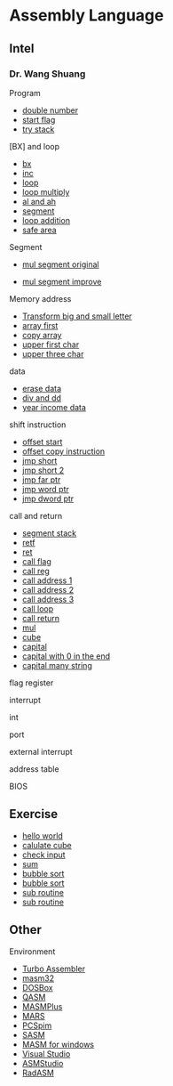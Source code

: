 # Assembly Language

## Intel

### Dr. Wang Shuang

Program

* [double number](./src/wang/01-double-numb.asm)
* [start flag](./src/wang/02-start-flag.asm)
* [try stack](./src/wang/03-try-stack.asm)

[BX] and loop

* [bx](./src/wang/04-bx.asm)
* [inc](./src/wang/05-inc.asm)
* [loop](./src/wang/06-loop.asm)
* [loop multiply](./src/wang/07-loop-mul.asm)
* [al and ah](./src/wang/08-al-ah.asm)
* [segment](./src/wang/09-seg.asm)
* [loop addition](./src/wang/10-loop-add.asm)
* [safe area](./src/wang/11-safe-area.asm)

Segment

* [mul segment original](./src/wang/12-mul-seg-original.asm)

* [mul segment improve](./src/wang/13-mul-seg-improve.asm)

Memory address

* [Transform big and small letter](./src/wang/14-big-small-letter.asm)
* [array first](./src/wang/15-array-try.asm)
* [copy array](./src/wang/16-copy-array.asm)
* [upper first char](./src/wang/17-upper-first-char.asm)
* [upper three char](./src/wang/18-upper-three-first-char.asm)

data

* [erase data](./src/wang/18-upper-three-first-char.asm)
* [div and dd](./src/wang/20-div-dd.asm)
* [year income data](./src/wang/21-year-income.asm)

shift instruction

* [offset start](./src/wang/22-offset-start.asm)
* [offset copy instruction](./src/wang/23-offset-cp-instruct.asm)
* [jmp short](./src/wang/24-jmp-short.asm)
* [jmp short 2](./src/25-jmp-short-2.asm)
* [jmp far ptr](./src/wang/26-jmp-far-ptr.asm)
* [jmp word ptr](./src/wang/27-jmp-word-ptr.asm)
* [jmp dword ptr](./src/wang/28-jmp-dword-ptr.asm)

call and return

* [segment stack](./src/wang/29-seg-stack.asm)
* [retf](./src/wang/30-retf.asm)
* [ret](./src/wang/31-ret.asm)
* [call flag](./src/wang/32-call-flag.asm)
* [call reg](./src/wang/33-call-reg.asm)
* [call address 1](./src/wang/34-call-address.asm)
* [call address 2](./src/wang/35-call-address-2.asm)
* [call address 3](./src/wang/36-call-address-3.asm)
* [call loop](./src/wang/37-call-loop.asm)
* [call return](./src/wang/38-call-ret.asm)
* [mul](./src/wang/39-mul-begin.asm)
* [cube](./src/wang/40-cube.asm)
* [capital](./src/wang/41-capital.asm)
* [capital with 0 in the end](./src/wang/42-capital-with-0-end.asm)
* [capital many string](./src/wang/43-capital-many-string.asm)

flag register

interrupt

int

port

external interrupt

address table

BIOS







## Exercise

* [hello world](./src/01print-hello.asm)
* [calulate cube](./src/02cube-of-input.asm)
* [check input](./src/03input-error.asm)
* [sum](./src/04sum-1-to-100.asm)
* [bubble sort](./src/05bubble-sort-1.asm)
* [bubble sort](./src/06bubble-sort-2.asm)
* [sub routine](./src/07subroutine.asm)
* [sub routine](./src/08stack-protect.asm)

## Other

Environment

* [Turbo Assembler](./environment/tasm.md)
* [masm32](./environment/masm32.md) 
* [DOSBox](./environment/DOSBox.md)
* [QASM](./environment/QASM.md)
* [MASMPlus](./environment/MASMPlus.md)
* [MARS](./environment/MARS.md)
* [PCSpim](./environment/PCSpim.md) 
* [SASM](./environment/SASM.md)
* [MASM for windows](./environment/MASM-for-windows.md)
* [Visual Studio](./environment/visual-studio.md)
* [ASMStudio](./environment/ASMStudio.md)
* [RadASM](./environment/RadASM.md)
